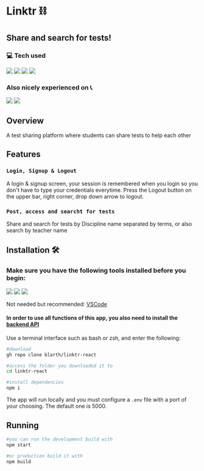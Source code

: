 # Linktr ⛓️
## Share and search for tests!

### :computer: Tech used
<p>
	<img src="https://img.shields.io/badge/shell_script-%23121011.svg?style=for-the-badge&logo=gnu-bash&logoColor=white"/>
	<img src="https://img.shields.io/badge/npm-CB3837?style=for-the-badge&logo=npm&logoColor=white"/>
	<img src="https://img.shields.io/badge/React-20232A?style=for-the-badge&logo=react&logoColor=61DAFB"/>
	<img src="https://img.shields.io/badge/styled--components-DB7093?style=for-the-badge&logo=styled-components&logoColor=white"/>	
</p>

### Also nicely experienced on :telephone_receiver:
<p>
	<img src="https://img.shields.io/badge/Android-3DDC84?style=for-the-badge&logo=android&logoColor=white"/>
	<img src="https://img.shields.io/badge/iOS-000000?style=for-the-badge&logo=ios&logoColor=white" />
</p>

## Overview
A test sharing platform where students can share  tests to help each other

## Features

### ```Login, Signup & Logout```

A login & signup screen, your session is remembered when you login so you don't have to type your credentials everytime. Press the Logout button on the upper bar, right corner, drop down arrow to logout.

### ```Post, access and searcht for tests```

Share and search for tests by Discipline name separated by terms, or also search by teacher name


## Installation 🛠️
### Make sure you have the following tools installed before you begin:
<p>
	<a href="https://git-scm.com/"><img src="https://img.shields.io/badge/GIT-E44C30?style=for-the-badge&logo=git&logoColor=white"/></a>
	<a href="https://nodejs.org"><img src="https://img.shields.io/badge/Node.js-339933?style=for-the-badge&logo=nodedotjs&logoColor=white"/></a>
	<a href="https://www.npmjs.com/package/npm"><img src="https://img.shields.io/badge/npm-CB3837?style=for-the-badge&logo=npm&logoColor=white"/></a>
</p>
<p>Not needed but recommended: <a href="https://code.visualstudio.com/">VSCode</a></p>

#### In order to use all functions of this app, you also need to install the [backend API](https://github.com/blarth/linktr-api)

Use a terminal interface such as bash or zsh, and enter the following:
```bash
#download
gh repo clone blarth/linktr-react

#access the folder you downloaded it to
cd linktr-react

#install dependencies
npm i
```

The app will run locally and you must configure a ```.env``` file with a port of your choosing. The default one is 5000.
## Running
```bash
#you can run the development build with
npm start

#or production build it with
npm build
```
